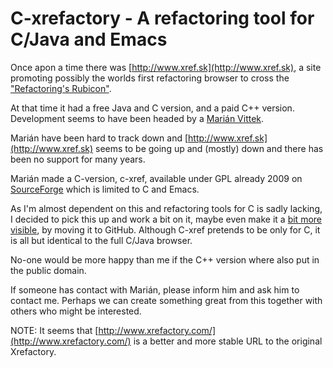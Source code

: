 # C-xrefactory - A refactoring tool for C/Java and Emacs

Once apon a time there was [http://www.xref.sk](http://www.xref.sk), a
site promoting possibly the worlds first refactoring browser to cross
the ["Refactoring's
Rubicon"](http://martinfowler.com/articles/refactoringRubicon.html).

At that time it had a free Java and C version, and a paid C++
version. Development seems to have been headed by a [Marián
Vittek](http://dai.fmph.uniba.sk/w/Marian_Vittek/en).

Marián have been hard to track down and
[http://www.xref.sk](http://www.xref.sk) seems to be going up and
(mostly) down and there has been no support for many years.

Marián made a C-version, c-xref, available under GPL already 2009 on
[SourceForge](http://sourceforge.net/projects/c-xref/) which is
limited to C and Emacs.

As I'm almost dependent on this and refactoring tools for C is sadly
lacking, I decided to pick this up and work a bit on it, maybe even
make it a [bit more visible](http://sourceforge.net/projects/c-xref/),
by moving it to GitHub. Although C-xref pretends to be only for C, it
is all but identical to the full C/Java browser.

No-one would be more happy than me if the C++ version where also put
in the public domain.

If someone has contact with Marián, please inform him and ask him to
contact me. Perhaps we can create something great from this together
with others who might be interested.

NOTE: It seems that [http://www.xrefactory.com/](http://www.xrefactory.com/)
is a better and more stable URL to the original Xrefactory.
